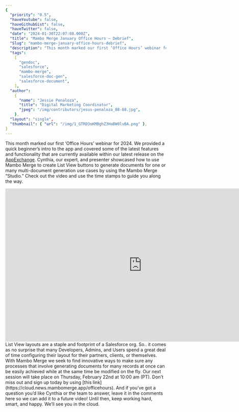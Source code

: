 ```yaml
---
{
  "priority": "0.5",
  "haveYoutube": false,
  "haveGithubGist": false,
  "haveTwitter": false,
  "date": "2024-01-30T22:07:08.000Z",
  "title": "Mambo Merge January Office Hours — Debrief",
  "Slug": "mambo-merge-january-office-hours-debrief",
  "description": "This month marked our first ‘Office Hours’ webinar for 2024. We provided a quick beginner’s intro to the app and covered some of the latest features and functionality that are currently available within our latest release on the AppExchange.",
  "tags":
    [
      "gendoc",
      "salesforce",
      "mambo-merge",
      "salesforce-doc-gen",
      "salesforce-document",
    ],
  "author":
    {
      "name": "Jessie Penaloza",
      "title": "Digital Marketing Coordinator",
      "jpeg": "/img/contributors/jesus-penaloza_88-88.jpg",
    },
  "layout": "single",
  "thumbnail": { "url": "/img/1_GTRD3oKMBghZ3HaBW0lvBA.png" },
}
---
```


This month marked our first ‘Office Hours’ webinar for 2024. We provided a quick beginner’s intro to the app and covered some of the latest features and functionality that are currently available within our latest release on the [AppExchange](https://appexchange.salesforce.com/appxListingDetail?listingId=a0N3A00000GCzIXUA1).
Cynthia, our expert, and presenter showcased how to use Mambo Merge to create List View buttons to generate documents for one or many multi-document generation use cases by using the Mambo Merge “Studio.” Check out the video and use the time stamps to guide you along the way.

<iframe src="https://cdn.embedly.com/widgets/media.html?src=https%3A%2F%2Fwww.youtube.com%2Fembed%2FAUTj2Pxqlf0&amp;display_name=YouTube&amp;url=https%3A%2F%2Fwww.youtube.com%2Fwatch%3Fv%3DAUTj2Pxqlf0&amp;image=http%3A%2F%2Fi.ytimg.com%2Fvi%2FAUTj2Pxqlf0%2Fhqdefault.jpg&amp;key=a19fcc184b9711e1b4764040d3dc5c07&amp;type=text%2Fhtml&amp;schema=youtube" width="854" height="480" frameborder="0" scrolling="no">[https://medium.com/media/553a7542b70fa65ab1883c7eb5682dd9/href](https://medium.com/media/553a7542b70fa65ab1883c7eb5682dd9/href)</iframe>List View layouts are a staple and footprint of a Salesforce org. So.. it comes as no surprise that many Developers, Admins, and Users spend a great deal of time configuring their layout for their partners, clients, or themselves. With Mambo Merge we seek to find innovative ways to make sure any processes that involve generating documents for many records at once can be easily achieved while at the same time be modified on the fly.
Our next session will take place on Thursday, February 22nd at 10:00 am (PT). Don’t miss out and sign up today by using [this link](https://cloud.news.mambomerge.app/officehours).
And if you’ve got a question you’d like Cynthia or the team to answer, leave it in the comments here so we can add it to a future video!
Until then, keep working hard, smart, and happy. We’ll see you in the cloud.
